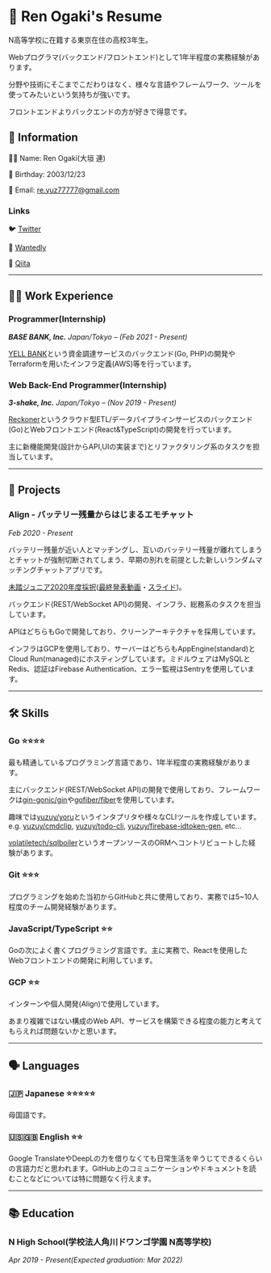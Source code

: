 # 👔 Ren Ogaki's Resume

N高等学校に在籍する東京在住の高校3年生。

Webプログラマ(バックエンド/フロントエンド)として1年半程度の実務経験があります。

分野や技術にそこまでこだわりはなく、様々な言語やフレームワーク、ツールを使ってみたいという気持ちが強いです。

フロントエンドよりバックエンドの方が好きで得意です。

## 📎 Information

🧑‍💻 Name: Ren Ogaki(大垣 連)

🎂 Birthday: 2003/12/23

📧 Email: re.yuz77777@gmail.com

### Links

🐦 [Twitter](https://twitter.com/re_yuzuy)

📃 [Wantedly](https://www.wantedly.com/users/121072822)

📝 [Qiita](https://qiita.com/yuzuy)

---

## **🧑‍💻** Work Experience

### Programmer(Internship)
***BASE BANK, Inc.** Japan/Tokyo – (Feb 2021 - Present)*

[YELL BANK](https://thebase.in/yellbank)という資金調達サービスのバックエンド(Go, PHP)の開発やTerraformを用いたインフラ定義(AWS)等を行っています。

### Web Back-End Programmer(Internship)

***3-shake, Inc.** Japan/Tokyo – (Nov 2019 - Present)*

[Reckoner](https://reckoner.io)というクラウド型ETL/データパイプラインサービスのバックエンド(Go)とWebフロントエンド(React&TypeScript)の開発を行っています。

主に新機能開発(設計からAPI,UIの実装まで)とリファクタリング系のタスクを担当しています。

---

## 🚀 Projects

### Align - バッテリー残量からはじまるエモチャット

*Feb 2020 - Present*

バッテリー残量が近い人とマッチングし、互いのバッテリー残量が離れてしまうとチャットが強制切断されてしまう、早期の別れを前提とした新しいランダムマッチングチャットアプリです。

[未踏ジュニア2020年度採択](https://jr.mitou.org/projects/2020/align)([最終発表動画](https://www.youtube.com/watch?v=r8WlvrgwB4k)・[スライド](https://speakerdeck.com/___soprog/wei-ta-ziyunia2020-align-zui-zhong-fa-biao-zi-liao))。

バックエンド(REST/WebSocket API)の開発、インフラ、総務系のタスクを担当しています。

APIはどちらもGoで開発しており、クリーンアーキテクチャを採用しています。

インフラはGCPを使用しており、サーバーはどちらもAppEngine(standard)とCloud Run(managed)にホスティングしています。ミドルウェアはMySQLとRedis、認証はFirebase Authentication、エラー監視はSentryを使用しています。

---

## 🛠 Skills

### Go ⭐️⭐️⭐️⭐️

最も精通しているプログラミング言語であり、1年半程度の実務経験があります。

主にバックエンド(REST/WebSocket API)の開発で使用しており、フレームワークは[gin-gonic/gin](https://github.com/gin-gonic/gin)や[gofiber/fiber](https://github.com/gofiber/fiber)を使用しています。

趣味では[yuzuy/yoru](https://github.com/yuzuy/yoru)というインタプリタや様々なCLIツールを作成しています。e.g. [yuzuy/cmdclip](https://github.com/yuzuy/cmdclip), [yuzuy/todo-cli](https://github.com/yuzuy/todo-cli), [yuzuy/firebase-idtoken-gen](https://github.com/yuzuy/firebase-idtoken-gen), etc...

[volatiletech/sqlboiler](https://github.com/volatiletech/sqlboiler)というオープンソースのORMへコントリビュートした経験があります。

### Git ⭐⭐⭐

プログラミングを始めた当初からGitHubと共に使用しており、実務では5~10人程度のチーム開発経験があります。

### JavaScript/TypeScript ⭐⭐

Goの次によく書くプログラミング言語です。主に実務で、Reactを使用したWebフロントエンドの開発に利用しています。

### GCP ⭐️⭐️

インターンや個人開発(Align)で使用しています。

あまり複雑ではない構成のWeb API、サービスを構築できる程度の能力と考えてもらえれば問題ないかと思います。

---

## 🗣 Languages

### 🇯🇵 Japanese ⭐️⭐️⭐️⭐️⭐

母国語です。

### 🇺🇸🇬🇧 English ⭐⭐

Google TranslateやDeepLの力を借りなくても日常生活を辛うじてできるくらいの言語力だと思われます。GitHub上のコミュニケーションやドキュメントを読むことなどについては特に問題なく行えます。

---

## 📚 Education

### N High School(学校法人角川ドワンゴ学園 N高等学校)

*Apr 2019 - Present(Expected graduation: Mar 2022)*
